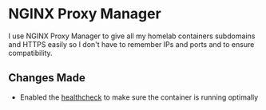 # NGINX Proxy Manager

I use NGINX Proxy Manager to give all my homelab containers subdomains and HTTPS easily so I don't have to remember IPs and ports and to ensure compatibility.

## Changes Made

- Enabled the  [healthcheck](https://nginxproxymanager.com/advanced-config/#docker-healthcheck) to make sure the container is running optimally
